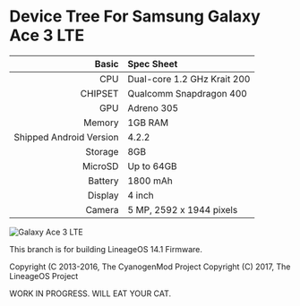 Device Tree For Samsung Galaxy Ace 3 LTE
===================================== 

| Basic   | Spec Sheet                  |
| -------:|:--------------------------- |
| CPU     | Dual-core 1.2 GHz Krait 200 | 
| CHIPSET | Qualcomm Snapdragon 400 |
| GPU     | Adreno 305 |
| Memory  | 1GB RAM |
| Shipped Android Version | 4.2.2 |
| Storage | 8GB |
| MicroSD | Up to 64GB |
| Battery | 1800 mAh |
| Display | 4 inch |
| Camera  | 5 MP, 2592 x 1944 pixels |


![Galaxy Ace 3 LTE](http://www.sammobile.com/wp-content/uploads/2013/06/GALAXY-Ace-3-LTE-1.jpg "Galaxy Ace 3 LTE")

This branch is for building LineageOS 14.1 Firmware.

Copyright (C  2013-2016, The CyanogenMod Project
Copyright (C) 2017, The LineageOS Project

WORK IN PROGRESS. WILL EAT YOUR CAT.
